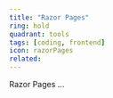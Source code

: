 ```yaml
---
title: "Razor Pages"
ring: hold
quadrant: tools
tags: [coding, frontend]
icon: razorPages
related:
---
```


Razor Pages ...
